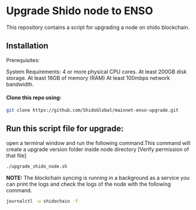 # Upgrade Shido node to ENSO 

This repository contains a script for upgrading a node on shido blockchain. 

## Installation

Prerequisites:

System Requirements:
    4 or more physical CPU cores.
    At least 200GB disk storage.
    At least 16GB of memory (RAM)
    At least 100mbps network bandwidth.


#### Clone this repo using:
```bash
git clone https://github.com/ShidoGlobal/mainnet-enso-upgrade.git

```
## Run this script file for upgrade:

open a terminal window and run the following command.This command will create a upgrade version folder inside node directory
[Verify permission of that file]
```bash
./upgrade_shido_node.sh 
```

**NOTE:** The blockchain syncing is running in a background as a service you can print the logs and check the logs of the node with the following command.
```bash
journalctl -u shidochain -f 
```


